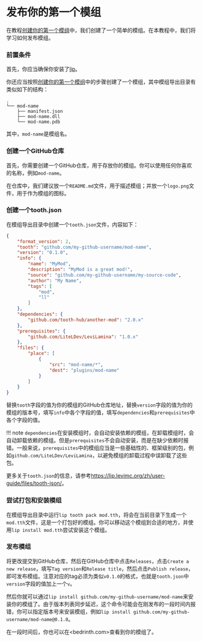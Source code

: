 # 发布你的第一个模组

在教程[创建你的第一个模组](create_your_first_mod.md)中，我们创建了一个简单的模组。在本教程中，我们将学习如何发布模组。

### 前置条件

首先，你应当确保你安装了[lip](https://lip.levimc.org)。

你还应当按照[创建你的第一个模组](create_your_first_mod.md)中的步骤创建了一个模组，其中模组导出目录有类似如下的结构：

```
.
└── mod-name
    ├── manifest.json
    ├── mod-name.dll
    └── mod-name.pdb
```

其中，`mod-name`是模组名。

### 创建一个GitHub仓库

首先，你需要创建一个GitHub仓库，用于存放你的模组。你可以使用任何你喜欢的名称，例如`mod-name`。

在仓库中，我们建议放一个`README.md`文件，用于描述模组；并放一个`logo.png`文件，用于作为模组的图标。

### 创建一个tooth.json

在模组导出目录中创建一个`tooth.json`文件，内容如下：

```json
{
    "format_version": 2,
    "tooth": "github.com/my-github-username/mod-name",
    "version": "0.1.0",
    "info": {
        "name": "MyMod",
        "description": "MyMod is a great mod!",
        "source": "github.com/my-github-username/my-source-code",
        "author": "My Name",
        "tags": [
            "mod",
            "ll"
        ]
    },
    "dependencies": {
        "github.com/tooth-hub/another-mod": "2.0.x"
    },
    "prerequisites": {
        "github.com/LiteLDev/LeviLamina": "1.0.x"
    },
    "files": {
        "place": [
            {
                "src": "mod-name/*",
                "dest": "plugins/mod-name"
            }
        ]
    }
}
```

替换`tooth`字段的值为你的模组的GitHub仓库地址，替换`version`字段的值为你的模组的版本号，填写`info`中各个字段的值，填写`dependencies`和`prerequisites`中各个字段的值。

!!! note
    `dependencies`在安装模组时，会自动安装依赖的模组，在卸载模组时，会自动卸载依赖的模组。但是`prerequisites`不会自动安装，而是在缺少依赖时报错。一般来说，`prerequisites`中的模组应当是一些基础性的、框架级别的包，例如`github.com/LiteLDev/LeviLamina`，以避免模组的卸载过程中误卸载了这些包。

更多关于`tooth.json`的信息，请参考<https://lip.levimc.org/zh/user-guide/files/tooth-json/>。

### 尝试打包和安装模组

在模组导出目录中运行`lip tooth pack mod.tth`，将会在当前目录下生成一个`mod.tth`文件，这是一个打包好的模组。你可以移动这个模组到合适的地方，并使用`lip install mod.tth`尝试安装这个模组。

### 发布模组

将更改提交到GitHub仓库，然后在GitHub仓库中点击`Releases`，点击`Create a new release`，填写`Tag version`和`Release title`，然后点击`Publish release`，即可发布模组。注意对应的tag必须为类似`v0.1.0`的格式，也就是`tooth.json`中`version`字段的值加上一个`v`。

然后你就可以通过`lip install github.com/my-github-username/mod-name`来安装你的模组了。由于版本列表同步延迟，这个命令可能会在刚发布的一段时间内报错，你可以指定版本号来安装模组，例如`lip install github.com/my-github-username/mod-name@0.1.0`。

在一段时间后，你也可以在<bedrinth.com>查看到你的模组了。
